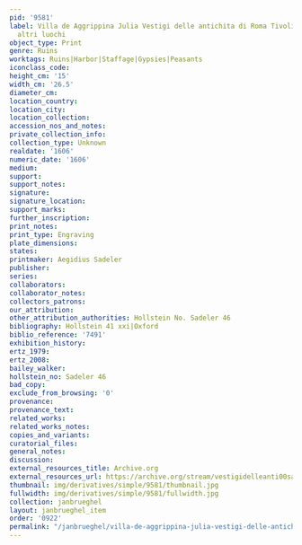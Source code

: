 ```yaml
---
pid: '9581'
label: Villa de Aggrippina Julia Vestigi delle antichita di Roma Tivoli Pozzuolo et
  altri luochi
object_type: Print
genre: Ruins
worktags: Ruins|Harbor|Staffage|Gypsies|Peasants
iconclass_code:
height_cm: '15'
width_cm: '26.5'
diameter_cm:
location_country:
location_city:
location_collection:
accession_nos_and_notes:
private_collection_info:
collection_type: Unknown
realdate: '1606'
numeric_date: '1606'
medium:
support:
support_notes:
signature:
signature_location:
support_marks:
further_inscription:
print_notes:
print_type: Engraving
plate_dimensions:
states:
printmaker: Aegidius Sadeler
publisher:
series:
collaborators:
collaborator_notes:
collectors_patrons:
our_attribution:
other_attribution_authorities: Hollstein No. Sadeler 46
bibliography: Hollstein 41 xxi|Oxford
biblio_reference: '7491'
exhibition_history:
ertz_1979:
ertz_2008:
bailey_walker:
hollstein_no: Sadeler 46
bad_copy:
exclude_from_browsing: '0'
provenance:
provenance_text:
related_works:
related_works_notes:
copies_and_variants:
curatorial_files:
general_notes:
discussion:
external_resources_title: Archive.org
external_resources_url: https://archive.org/stream/vestigidelleanti00sade
thumbnail: img/derivatives/simple/9581/thumbnail.jpg
fullwidth: img/derivatives/simple/9581/fullwidth.jpg
collection: janbrueghel
layout: janbrueghel_item
order: '0922'
permalink: "/janbrueghel/villa-de-aggrippina-julia-vestigi-delle-antichita-di-roma-tivoli-pozzuolo-et-altri-luochi"
---
```

